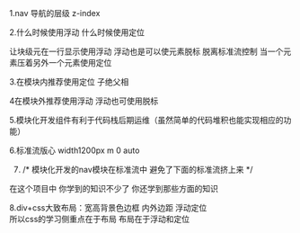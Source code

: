1.nav 导航的层级  z-index


2.什么时候使用浮动  什么时候使用定位

让块级元在一行显示使用浮动  浮动也是可以使元素脱标    脱离标准流控制 当一个元素压着另外一个元素使用定位


3.在模块内推荐使用定位   子绝父相

4在模块外推荐使用浮动  浮动也可使用脱标

5.模块化开发组件有利于代码栈后期运维（虽然简单的代码堆积也能实现相应的功能）

6.标准流版心    width1200px    m 0 auto

7. /* 模块化开发的nav模块在标准流中  避免了下面的标准流挤上来 */


在这个项目中  你学到的知识不少了   你还学到那些方面的知识

8.div+css大致布局：宽高背景色边框 内外边距 浮动定位   
所以css的学习侧重点在于布局 布局在于浮动和定位













<!-- 不规则图片的反向选择    先选中空白区域  然后反向选择 -->